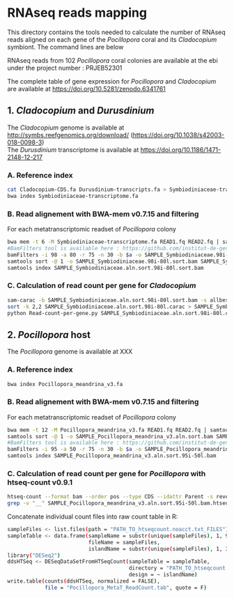 # RNAseq reads mapping
This directory contains the tools needed to calculate the number of RNAseq reads aligned on each gene of the *Pocillopora* coral and its *Cladocopium* symbiont. 
The command lines are below  

RNAseq reads from 102 *Pocillopora* coral colonies are available at the ebi under the project number : PRJEB52301  

The complete table of gene expression for *Pocillopora* and *Cladocopium* are available at https://doi.org/10.5281/zenodo.6341761  

## 1. *Cladocopium* and *Durusdinium*

The *Cladocopium* genome is available at http://symbs.reefgenomics.org/download/ (https://doi.org/10.1038/s42003-018-0098-3)  
The *Durusdinium* transcriptome is available at  https://doi.org/10.1186/1471-2148-12-217  

### A. Reference index
```bash
cat Cladocopium-CDS.fa Durusdinium-transcripts.fa > Symbiodiniaceae-transcriptome.fa
bwa index Symbiodiniaceae-transcriptome.fa
```
### B. Read alignement with BWA-mem v0.7.15 and filtering
For each metatranscriptomic readset of *Pocillopora* colony  
```bash
bwa mem -t 6 -M Symbiodiniaceae-transcriptome.fa READ1.fq READ2.fq | samtools view -b -@ 6 -F 4 /dev/stdin -o SAMPLE_Symbiodiniaceae.aln.bam
#BamFilters tool is available here : https://github.com/institut-de-genomique/bamFilters
bamFilters -i 98 -a 80 -r 75 -n 30 -b $a -o SAMPLE_Symbiodiniaceae.98i-80l.bam
samtools sort -@ 1 -o SAMPLE_Symbiodiniaceae.98i-80l.sort.bam SAMPLE_Symbiodiniaceae.98i-80l.bam
samtools index SAMPLE_Symbiodiniaceae.aln.sort.98i-80l.sort.bam
```
### C. Calculation of read count per gene for *Cladocopium*
```bash
sam-carac -b SAMPLE_Symbiodiniaceae.aln.sort.98i-80l.sort.bam -s allbest -a -p -o SAMPLE_Symbiodiniaceae.aln.sort.98i-80l.carac
sort -k 2,2 SAMPLE_Symbiodiniaceae.aln.sort.98i-80l.carac > SAMPLE_Symbiodiniaceae.aln.sort.98i-80l.carac.sort
python Read-count-per-gene.py SAMPLE_Symbiodiniaceae.aln.sort.98i-80l.carac.sort Transcripts-length.tab SAMPLE_Symbiodiniaceae.aln.sort.98i-80l.readcount.tab
```

## 2. *Pocillopora* host

The *Pocillopora* genome is available at XXX

### A. Reference index
```bash
bwa index Pocillopora_meandrina_v3.fa
```
### B. Read alignement with BWA-mem v0.7.15 and filtering
For each metatranscriptomic readset of *Pocillopora* colony  
```bash
bwa mem -t 12 -M Pocillopora_meandrina_v3.fa READ1.fq READ2.fq | samtools view -b -@ 12 -F 4 /dev/stdin -o SAMPLE_Pocillopora_meandrina_v3.aln.bam
samtools sort -@ 1 -o SAMPLE_Pocillopora_meandrina_v3.aln.sort.bam SAMPLE_Pocillopora_meandrina_v3.aln.bam
#BamFilters tool is available here : https://github.com/institut-de-genomique/bamFilters
bamFilters -i 95 -a 50 -r 75 -n 30 -b $a -o SAMPLE_Pocillopora_meandrina_v3.aln.sort.95i-50l.bam
samtools index SAMPLE_Pocillopora_meandrina_v3.aln.sort.95i-50l.bam
```
### C. Calculation of read count per gene for *Pocillopora* with htseq-count v0.9.1
```bash
htseq-count --format bam --order pos --type CDS --idattr Parent -s reverse SAMPLE_Pocillopora_meandrina_v3.aln.sort.95i-50l.bam Pocillopora_meandrina_v3.1.annot.gff > SAMPLE_Pocillopora_meandrina_v3.aln.sort.95i-50l.bam.htseqcount.txt
grep -v "__" SAMPLE_Pocillopora_meandrina_v3.aln.sort.95i-50l.bam.htseqcount.txt > SAMPLE_Pocillopora_meandrina_v3.aln.sort.95i-50l.bam.htseqcount.noacct.txt
```
Concatenate individual count files into raw count table in R:
```bash
sampleFiles <- list.files(path = "PATH_TO_htseqcount.noacct.txt_FILES")
sampleTable <- data.frame(sampleName = substr(unique(sampleFiles), 1, 9), 
                          fileName = sampleFiles, 
                          islandName = substr(unique(sampleFiles), 1, 3))
library("DESeq2")
ddsHTSeq <- DESeqDataSetFromHTSeqCount(sampleTable = sampleTable,
                                       directory = "PATH_TO_htseqcount.noacct.txt_FILES",
                                       design = ~ islandName)
write.table(counts(ddsHTSeq, normalized = FALSE), 
            file = "Pocillopora_MetaT_ReadCount.tab", quote = F)
```
